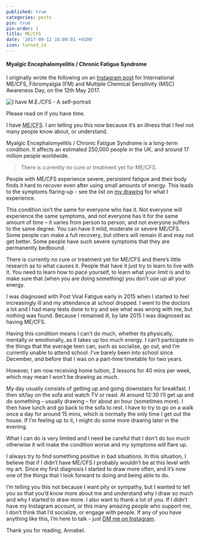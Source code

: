 ```yaml
---
published: true
categories: posts
pin: true
pin-order: 1
title: ME/CFS
date: '2017-09-12 16:00:01 +0100'
icon: turned_in
---
```

#### Myalgic Encephalomyelitis / Chronic Fatigue Syndrome

I originally wrote the following on an [Instagram post](https://www.instagram.com/p/BUAIW9yFQRO/) for International ME/CFS, Fibromyalgia (FM) and Multiple Chemical Sensitivity (MSC) Awareness Day, on the 12th May 2017.

<img src="https://instagram.flhr3-1.fna.fbcdn.net/t51.2885-15/e35/18380126_781594568675137_1836134154383654912_n.jpg" alt="I have M.E./CFS  - A self-portrait">

Please read on if you have time.

<!--excerpt-->

I have <abbr title="Myalgic Encephalomyelitis / Chronic Fatigue Syndrome">ME/CFS</abbr>. I am telling you this now because it’s an illness that I feel not many people know about, or understand.

Myalgic Encephalomyelitis / Chronic Fatigue Syndrome is a long-term condition. It affects an estimated 250,000 people in the UK, and around 17 million people worldwide.

> There is currently no cure or treatment yet for ME/CFS.

People with ME/CFS experience severe, persistent fatigue and their body finds it hard to recover even after using small amounts of energy. This leads to the symptoms flaring-up - see the list on [my drawing](https://www.instagram.com/p/BUAIW9yFQRO/) for what I experience.

This condition isn’t the same for everyone who has it. Not everyone will experience the same symptoms, and not everyone has it for the same amount of time – it varies from person to person, and not everyone suffers to the same degree. You can have it mild, moderate or severe ME/CFS. Some people can make a full recovery, but others will remain ill and may not get better. Some people have such severe symptoms that they are permanently bedbound.

There is currently no cure or treatment yet for ME/CFS and there’s little research as to what causes it. People that have it just try to learn to live with it. You need to learn how to pace yourself, to learn what your limit is and to make sure that (when you are doing something) you don’t use up all your energy.

I was diagnosed with Post Viral Fatigue early in 2015 when I started to feel increasingly ill and my attendance at school dropped. I went to the doctors a lot and I had many tests done to try and see what was wrong with me, but nothing was found. Because I remained ill, by late 2015 I was diagnosed as having ME/CFS.

Having this condition means I can’t do much, whether its physically, mentally or emotionally, as it takes up too much energy. I can’t participate in the things that the average teen can, such as socialise, go out, and I’m currently unable to attend school. I’ve barely been into school since December, and before that I was on a part-time timetable for two years.

However, I am now receiving home tuition, 2 lessons for 40 mins per week, which may mean I won’t be drawing as much.

My day usually consists of getting up and going downstairs for breakfast. I then sit/lay on the sofa and watch TV or read. At around 12:30 I’ll get up and do something – usually drawing – for about an hour (sometimes more). I then have lunch and go back to the sofa to rest. I have to try to go on a walk once a day for around 15 mins, which is normally the only time I get out the house. If I’m feeling up to it, I might do some more drawing later in the evening.

What I can do is very limited and I need be careful that I don’t do too much otherwise it will make the condition worse and my symptoms will flare up.

I always try to find something positive in bad situations. In this situation, I believe that if I didn’t have ME/CFS I probably wouldn’t be at this level with my art. Since my first diagnosis I started to draw more often, and it’s now one of the things that I look forward to doing and being able to do.

I’m telling you this not because I want pity or sympathy, but I wanted to tell you so that you’d know more about me and understand why I draw so much and why I started to draw more. I also want to thank a lot of you. If I didn’t have my Instagram account, or this many amazing people who support me, I don’t think that I’d socialize, or engage with people. If any of you have anything like this, I’m here to talk - just [DM me on Instagram](https://www.instagram.com/sketchabelle/).

Thank you for reading, Annabel.
